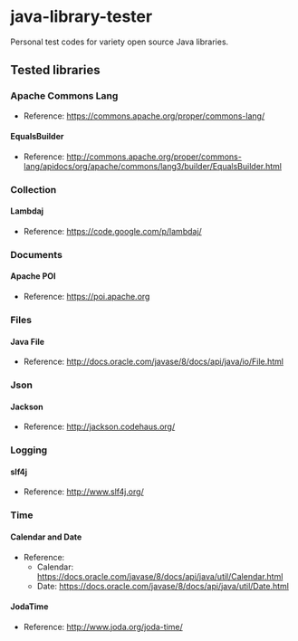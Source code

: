 # java-library-tester
Personal test codes for variety open source Java libraries.

## Tested libraries

### Apache Commons Lang
- Reference: https://commons.apache.org/proper/commons-lang/
#### EqualsBuilder
- Reference: http://commons.apache.org/proper/commons-lang/apidocs/org/apache/commons/lang3/builder/EqualsBuilder.html

### Collection
#### Lambdaj
- Reference: https://code.google.com/p/lambdaj/

### Documents
#### Apache POI
- Reference: https://poi.apache.org

### Files
#### Java File
- Reference: http://docs.oracle.com/javase/8/docs/api/java/io/File.html

### Json
#### Jackson
- Reference: http://jackson.codehaus.org/

### Logging
#### slf4j
- Reference: http://www.slf4j.org/

### Time
#### Calendar and Date
- Reference: 
    - Calendar: https://docs.oracle.com/javase/8/docs/api/java/util/Calendar.html
    - Date: https://docs.oracle.com/javase/8/docs/api/java/util/Date.html
#### JodaTime
- Reference: http://www.joda.org/joda-time/
